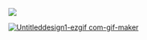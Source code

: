 ![](https://komarev.com/ghpvc/?username=GITHUB&color=FF8BF3&label=WHORES)



[![Untitleddesign1-ezgif com-gif-maker](https://github.com/user-attachments/assets/c212f410-ceca-45f4-bb5e-bcbf0534b90c)
](https://rentry.co/uictim)

